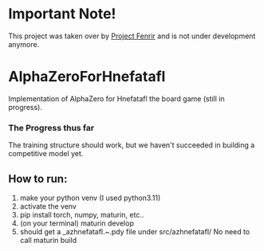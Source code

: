 # Important Note!
This project was taken over by [Project Fenrir](https://github.com/asympto712/Project-Fenrir) and is not under development anymore.
# AlphaZeroForHnefatafl
Implementation of AlphaZero for Hnefatafl the board game (still in progress).

  ### The Progress thus far
The training structure should work, but we haven't succeeded in building a competitive model yet.


## How to run: 
  1. make your python venv (I used python3.11) 
  2. activate the venv 
  3. pip install torch, numpy, maturin, etc.. 
  4. (on your terminal) maturin develop 
  5. should get a _azhnefatafl.~.pdy file under src/azhnefatafl/ No need to call maturin build

